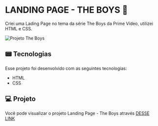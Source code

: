# LANDING PAGE - THE BOYS 🦸
Criei uma Lading Page no tema da série The Boys da Prime Vídeo, utilizei HTML e CSS.

![Projeto The Boys](https://github.com/guiaugustoxy/the-boys/assets/137638499/1af9cc09-dc86-410b-b8ce-2fdc2f7d1629)

## 📟 Tecnologias

Esse projeto foi desenvolvido com as seguintes tecnologias:

- HTML
- CSS

## 💻 Projeto

Você pode visualizar o projeto Landing Page - The Boys através [DESSE LINK](https://guiaugustoxy.github.io/the-boys/)

